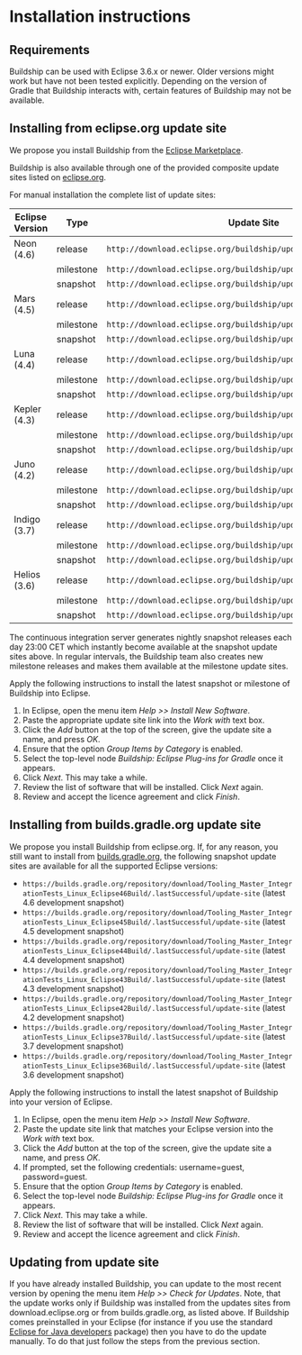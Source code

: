 # Installation instructions

## Requirements

Buildship can be used with Eclipse 3.6.x or newer. Older versions might work but have not been tested explicitly. Depending on the
version of Gradle that Buildship interacts with, certain features of Buildship may not be available.


## Installing from eclipse.org update site

We propose you install Buildship from the [Eclipse Marketplace](http://marketplace.eclipse.org/content/buildship-gradle-integration).

Buildship is also available through one of the provided composite update sites listed on [eclipse.org](https://projects.eclipse.org/projects/tools.buildship/downloads).

For manual installation the complete list of update sites:

Eclipse Version | Type      | Update Site
--------------  | ----------| ------------
Neon (4.6)      | release   | `http://download.eclipse.org/buildship/updates/e46/releases/1.0`
                | milestone | `http://download.eclipse.org/buildship/updates/e46/milestones/1.0`
                | snapshot  | `http://download.eclipse.org/buildship/updates/e46/snapshots/1.0`
Mars (4.5)      | release   | `http://download.eclipse.org/buildship/updates/e45/releases/1.0`
                | milestone | `http://download.eclipse.org/buildship/updates/e45/milestones/1.0`
                | snapshot  | `http://download.eclipse.org/buildship/updates/e45/snapshots/1.0`
Luna (4.4)      | release   | `http://download.eclipse.org/buildship/updates/e44/releases/1.0`
                | milestone | `http://download.eclipse.org/buildship/updates/e44/milestones/1.0`
                | snapshot  | `http://download.eclipse.org/buildship/updates/e44/snapshots/1.0`
Kepler (4.3)    | release   | `http://download.eclipse.org/buildship/updates/e43/releases/1.0`
                | milestone | `http://download.eclipse.org/buildship/updates/e43/milestones/1.0`
                | snapshot  | `http://download.eclipse.org/buildship/updates/e43/snapshots/1.0`
Juno (4.2)      | release   | `http://download.eclipse.org/buildship/updates/e42/releases/1.0`
                | milestone | `http://download.eclipse.org/buildship/updates/e42/milestones/1.0`
                | snapshot  | `http://download.eclipse.org/buildship/updates/e42/snapshots/1.0`
Indigo (3.7)    | release   | `http://download.eclipse.org/buildship/updates/e37/releases/1.0`
                | milestone | `http://download.eclipse.org/buildship/updates/e37/milestones/1.0`
                | snapshot  | `http://download.eclipse.org/buildship/updates/e37/snapshots/1.0`
Helios (3.6)    | release   | `http://download.eclipse.org/buildship/updates/e36/releases/1.0`
                | milestone | `http://download.eclipse.org/buildship/updates/e36/milestones/1.0`
                | snapshot  | `http://download.eclipse.org/buildship/updates/e36/snapshots/1.0`

The continuous integration server generates nightly snapshot releases each day 23:00 CET which instantly become
available at the snapshot update sites above. In regular intervals, the Buildship team also creates new
milestone releases and makes them available at the milestone update sites.

Apply the following instructions to install the latest snapshot or milestone of Buildship into Eclipse.

 1. In Eclipse, open the menu item _Help >> Install New Software_.
 1. Paste the appropriate update site link into the _Work with_ text box.
 1. Click the _Add_ button at the top of the screen, give the update site a name, and press _OK_.
 1. Ensure that the option _Group Items by Category_ is enabled.
 1. Select the top-level node _Buildship: Eclipse Plug-ins for Gradle_ once it appears.
 1. Click _Next_. This may take a while.
 1. Review the list of software that will be installed. Click _Next_ again.
 1. Review and accept the licence agreement and click _Finish_.


## Installing from builds.gradle.org update site

We propose you install Buildship from eclipse.org. If, for any reason, you still want to install
from [builds.gradle.org](https://builds.gradle.org/project.html?projectId=Tooling_Buildship&tab=projectOverview), the following snapshot update sites
are available for all the supported Eclipse versions:

  * `https://builds.gradle.org/repository/download/Tooling_Master_IntegrationTests_Linux_Eclipse46Build/.lastSuccessful/update-site` (latest 4.6 development snapshot)
  * `https://builds.gradle.org/repository/download/Tooling_Master_IntegrationTests_Linux_Eclipse45Build/.lastSuccessful/update-site` (latest 4.5 development snapshot)
  * `https://builds.gradle.org/repository/download/Tooling_Master_IntegrationTests_Linux_Eclipse44Build/.lastSuccessful/update-site` (latest 4.4 development snapshot)
  * `https://builds.gradle.org/repository/download/Tooling_Master_IntegrationTests_Linux_Eclipse43Build/.lastSuccessful/update-site` (latest 4.3 development snapshot)
  * `https://builds.gradle.org/repository/download/Tooling_Master_IntegrationTests_Linux_Eclipse42Build/.lastSuccessful/update-site` (latest 4.2 development snapshot)
  * `https://builds.gradle.org/repository/download/Tooling_Master_IntegrationTests_Linux_Eclipse37Build/.lastSuccessful/update-site` (latest 3.7 development snapshot)
  * `https://builds.gradle.org/repository/download/Tooling_Master_IntegrationTests_Linux_Eclipse36Build/.lastSuccessful/update-site` (latest 3.6 development snapshot)

Apply the following instructions to install the latest snapshot of Buildship into your version of Eclipse.

 1. In Eclipse, open the menu item _Help >> Install New Software_.
 1. Paste the update site link that matches your Eclipse version into the _Work with_ text box.
 1. Click the _Add_ button at the top of the screen, give the update site a name, and press _OK_.
 1. If prompted, set the following credentials: username=guest, password=guest.
 1. Ensure that the option _Group Items by Category_ is enabled.
 1. Select the top-level node _Buildship: Eclipse Plug-ins for Gradle_ once it appears.
 1. Click _Next_. This may take a while.
 1. Review the list of software that will be installed. Click _Next_ again.
 1. Review and accept the licence agreement and click _Finish_.


## Updating from update site

If you have already installed Buildship, you can update to the most recent version by opening the menu item _Help >> Check for Updates_. Note, that the update works only if Buildship was installed from the updates sites from download.eclipse.org or from builds.gradle.org, as listed above. If Buildship comes preinstalled in your Eclipse (for instance if you use the standard [Eclipse for Java developers](https://www.eclipse.org/downloads/packages/eclipse-ide-java-developers/neon) package) then you have to do the update manually. To do that just follow the steps from the previous section.
